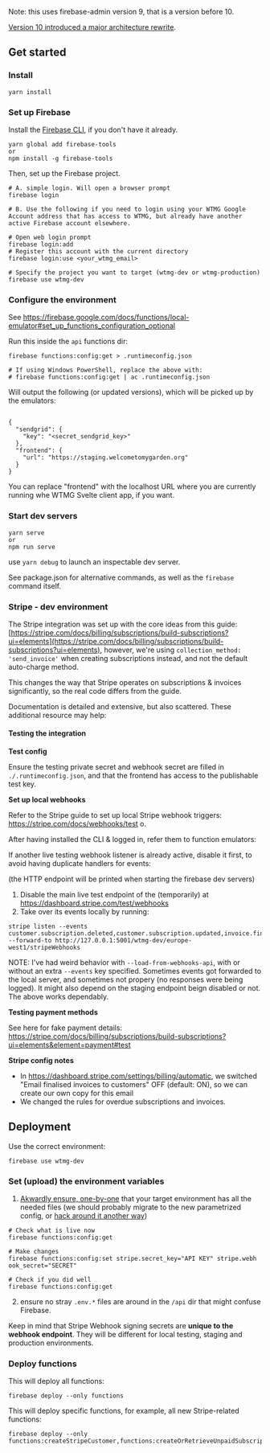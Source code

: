 Note: this uses firebase-admin version 9, that is a version before 10.

[Version 10 introduced a major architecture rewrite](https://firebase.google.com/docs/admin/migrate-node-v10).

## Get started

### Install

```
yarn install
```

### Set up Firebase

Install the [Firebase CLI](https://firebaseopensource.com/projects/firebase/firebase-tools/), if you don't have it already.

```
yarn global add firebase-tools
or
npm install -g firebase-tools
```

Then, set up the Firebase project.

```
# A. simple login. Will open a browser prompt
firebase login

# B. Use the following if you need to login using your WTMG Google Account address that has access to WTMG, but already have another active Firebase account elsewhere.

# Open web login prompt
firebase login:add
# Register this account with the current directory
firebase login:use <your_wtmg_email>

# Specify the project you want to target (wtmg-dev or wtmg-production)
firebase use wtmg-dev
```

### Configure the environment

See https://firebase.google.com/docs/functions/local-emulator#set_up_functions_configuration_optional

Run this inside the `api` functions dir:

```
firebase functions:config:get > .runtimeconfig.json

# If using Windows PowerShell, replace the above with:
# firebase functions:config:get | ac .runtimeconfig.json
```

Will output the following (or updated versions), which will be picked up by the emulators:

```

{
  "sendgrid": {
    "key": "<secret_sendgrid_key>"
  },
  "frontend": {
    "url": "https://staging.welcometomygarden.org"
  }
}
```

You can replace "frontend" with the localhost URL where you are currently running whe WTMG Svelte client app, if you want.

### Start dev servers

```
yarn serve
or
npm run serve
```

use `yarn debug` to launch an inspectable dev server.

See package.json for alternative commands, as well as the `firebase` command itself.

### Stripe - dev environment

The Stripe integration was set up with the core ideas from this guide: [https://stripe.com/docs/billing/subscriptions/build-subscriptions?ui=elements](https://stripe.com/docs/billing/subscriptions/build-subscriptions?ui=elements), however, we're using `collection_method: 'send_invoice'` when creating subscriptions instead, and not the default auto-charge method.

This changes the way that Stripe operates on subscriptions & invoices significantly, so the real code differs from the guide.

Documentation is detailed and extensive, but also scattered. These additional resource may help:

#### Testing the integration

**Test config**

Ensure the testing private secret and webhook secret are filled in `./.runtimeconfig.json`, and that the frontend has access to the publishable test key.

**Set up local webhooks**

Refer to the Stripe guide to set up local Stripe webhook triggers: https://stripe.com/docs/webhooks/test
o.

After having installed the CLI & logged in, refer them to function emulators:

If another live testing webhook listener is already active, disable it first, to avoid having duplicate handlers for events:

(the HTTP endpoint will be printed when starting the firebase dev servers)

1. Disable the main live test endpoint of the (temporarily) at https://dashboard.stripe.com/test/webhooks
2. Take over its events locally by running:

```
stripe listen --events customer.subscription.deleted,customer.subscription.updated,invoice.finalized,invoice.paid  --forward-to http://127.0.0.1:5001/wtmg-dev/europe-west1/stripeWebhooks
```

NOTE: I've had weird behavior with `--load-from-webhooks-api`, with or without an extra `--events` key specified. Sometimes events got forwarded to the local server, and sometimes not propery (no responses were being logged). It might also depend on the staging endpoint beign disabled or not. The above works dependably.

**Testing payment methods**

See here for fake payment details: https://stripe.com/docs/billing/subscriptions/build-subscriptions?ui=elements&element=payment#test

**Stripe config notes**

- In https://dashboard.stripe.com/settings/billing/automatic, we switched "Email finalised invoices to customers" OFF (default: ON), so we can create our own copy for this email
- We changed the rules for overdue subscriptions and invoices.

## Deployment

Use the correct environment:

```
firebase use wtmg-dev
```

### Set (upload) the environment variables

1. [Akwardly ensure, one-by-one](https://firebase.google.com/docs/functions/config-env#deploying_multiple_sets_of_environment_variables) that your target environment has all the needed files (we should probably migrate to the new parametrized config, or [hack around it another way](<](https://medium.com/@AllanHasegawa/setting-config-for-firebase-cloud-functions-with-json-136f455e7c69)>))

```
# Check what is live now
firebase functions:config:get

# Make changes
firebase functions:config:set stripe.secret_key="API KEY" stripe.webh
ook_secret="SECRET"

# Check if you did well
firebase functions:config:get
```

2. ensure no stray `.env.*` files are around in the `/api` dir that might confuse Firebase.

Keep in mind that Stripe Webhook signing secrets are **unique to the webhook endpoint**. They will be different for local testing, staging and production environments.

### Deploy functions

This will deploy all functions:

```
firebase deploy --only functions
```

This will deploy specific functions, for example, all new Stripe-related functions:

```
firebase deploy --only functions:createStripeCustomer,functions:createOrRetrieveUnpaidSubscription,functions:createCustomerPortalSession,functions:stripeWebhooks
```
